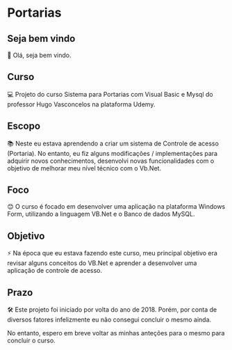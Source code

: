 # Portarias

## Seja bem vindo

👋 Olá, seja bem vindo.

## Curso

💻 Projeto do curso Sistema para Portarias com Visual Basic e Mysql do professor Hugo Vasconcelos na plataforma Udemy.

## Escopo

📚 Neste eu estava aprendendo a criar um sistema de Controle de acesso (Portaria). No entanto, eu fiz alguns modificações / implementações para adquirir novos conhecimentos, desenvolvi novas funcionalidades com o objetivo de melhorar meu nível técnico com o Vb.Net.

## Foco

😊 O curso é focado em desenvolver uma aplicação na plataforma Windows Form, utilizando a linguagem VB.Net e o Banco de dados MySQL.

## Objetivo

⚡ Na época que eu estava fazendo este curso, meu principal objetivo era revisar alguns conceitos do VB.Net e aprender a 
desenvolver uma aplicação de controle de acesso.

## Prazo

🛠 Este projeto foi iniciado por volta do ano de 2018. Porém, por conta de diversos fatores infelizmente eu não consegui concluir o mesmo ainda. 

No entanto, espero em breve voltar as minhas anteções para o mesmo para concluir o curso.

